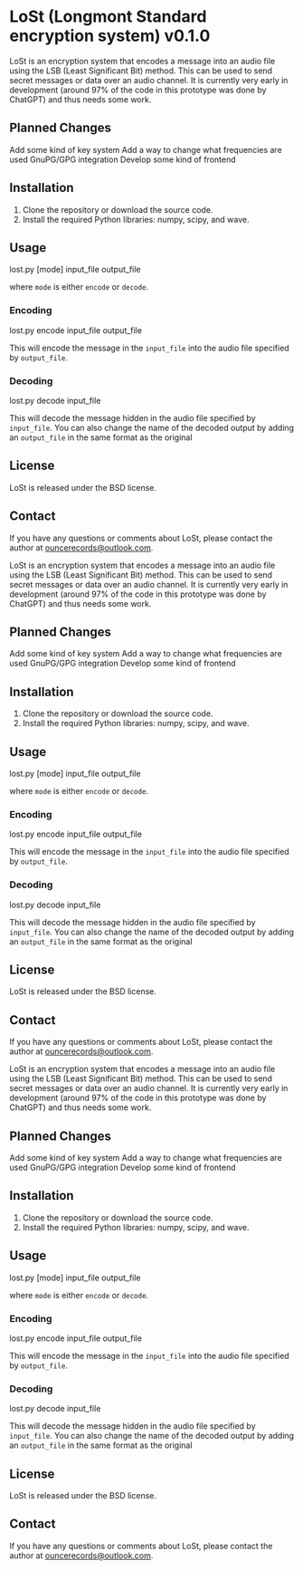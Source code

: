 # LoSt (Longmont Standard encryption system) v0.1.0

LoSt is an encryption system that encodes a message into an audio file using the LSB (Least Significant Bit) method. This can be used to send secret messages or data over an audio channel.
It is currently very early in development (around 97% of the code in this prototype was done by ChatGPT) and thus needs some work.

## Planned Changes
Add some kind of key system
Add a way to change what frequencies are used
GnuPG/GPG integration
Develop some kind of frontend

## Installation

1. Clone the repository or download the source code.
2. Install the required Python libraries: numpy, scipy, and wave.

## Usage

lost.py [mode] input_file output_file

where `mode` is either `encode` or `decode`.

### Encoding

lost.py encode input_file output_file

This will encode the message in the `input_file` into the audio file specified by `output_file`.

### Decoding

lost.py decode input_file

This will decode the message hidden in the audio file specified by `input_file`.
You can also change the name of the decoded output by adding an `output_file` in the same format as the original

## License

LoSt is released under the BSD license.

## Contact

If you have any questions or comments about LoSt, please contact the author at ouncerecords@outlook.com.

LoSt is an encryption system that encodes a message into an audio file using the LSB (Least Significant Bit) method. This can be used to send secret messages or data over an audio channel.
It is currently very early in development (around 97% of the code in this prototype was done by ChatGPT) and thus needs some work.

## Planned Changes
Add some kind of key system
Add a way to change what frequencies are used
GnuPG/GPG integration
Develop some kind of frontend

## Installation

1. Clone the repository or download the source code.
2. Install the required Python libraries: numpy, scipy, and wave.

## Usage

lost.py [mode] input_file output_file

where `mode` is either `encode` or `decode`.

### Encoding

lost.py encode input_file output_file

This will encode the message in the `input_file` into the audio file specified by `output_file`.

### Decoding

lost.py decode input_file

This will decode the message hidden in the audio file specified by `input_file`.
You can also change the name of the decoded output by adding an `output_file` in the same format as the original

## License

LoSt is released under the BSD license.

## Contact

If you have any questions or comments about LoSt, please contact the author at ouncerecords@outlook.com.

LoSt is an encryption system that encodes a message into an audio file using the LSB (Least Significant Bit) method. This can be used to send secret messages or data over an audio channel.
It is currently very early in development (around 97% of the code in this prototype was done by ChatGPT) and thus needs some work.

## Planned Changes
Add some kind of key system
Add a way to change what frequencies are used
GnuPG/GPG integration
Develop some kind of frontend

## Installation

1. Clone the repository or download the source code.
2. Install the required Python libraries: numpy, scipy, and wave.

## Usage

lost.py [mode] input_file output_file

where `mode` is either `encode` or `decode`.

### Encoding

lost.py encode input_file output_file

This will encode the message in the `input_file` into the audio file specified by `output_file`.

### Decoding

lost.py decode input_file

This will decode the message hidden in the audio file specified by `input_file`.
You can also change the name of the decoded output by adding an `output_file` in the same format as the original

## License

LoSt is released under the BSD license.

## Contact

If you have any questions or comments about LoSt, please contact the author at ouncerecords@outlook.com.
